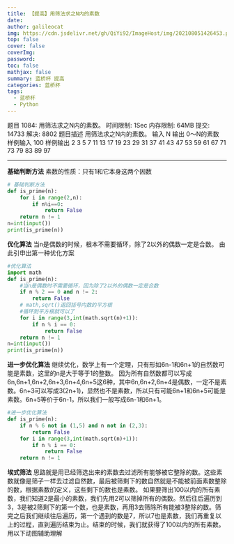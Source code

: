 ```yaml
---
title: 【提高】用筛法求之N内的素数
date: 
author: galileocat
img: https://cdn.jsdelivr.net/gh/QiYi92/ImageHost/img/202108051426453.png
top: false
cover: false
coverImg: 
password: 
toc: false
mathjax: false
summary: 蓝桥杯 提高
categories: 蓝桥杯
tags:
  - 蓝桥杯
  - Python
---
```


题目 1084: 用筛法求之N内的素数。
时间限制: 1Sec 内存限制: 64MB 提交: 14733 解决: 8802
题目描述
用筛法求之N内的素数。
输入
N
输出
0～N的素数
样例输入
100
样例输出
2
3
5
7
11
13
17
19
23
29
31
37
41
43
47
53
59
61
67
71
73
79
83
89
97

---

**基础判断方法**
素数的性质：只有1和它本身这两个因数
```python
# 基础判断方法
def is_prime(n):
    for i in range(2,n):
        if n%i==0:
            return False
    return n != 1
n=int(input())
print(is_prime(n))

```

**优化算法**
当n是偶数的时候，根本不需要循环，除了2以外的偶数一定是合数。
由此引申出第一种优化方案
```python
#优化算法
import math
def is_prime(n):
    #当n是偶数时不需要循环，因为除了2以外的偶数一定是合数
    if n % 2 == 0 and n != 2:
        return False
    # math,sqrt()返回括号内数的平方根
    #循环到平方根就可以了
    for i in range(3,int(math.sqrt(n)+1)):
        if n % i == 0:
            return False
    return n != 1
n=int(input())
print(is_prime(n))
```
**进一步优化算法**
继续优化，数学上有一个定理，只有形如6n-1和6n+1的自然数可能是素数，这里的n是大于等于1的整数。
因为所有自然数都可以写成6n,6n+1,6n+2,6n+3,6n+4,6n+5这6种，其中6n,6n+2,6n+4是偶数，一定不是素数。6n+3可以写成3(2n+1)，显然也不是素数，所以只有可能6n+1和6n+5可能是素数。6n+5等价于6n-1，所以我们一般写成6n-1和6n+1。
```python
#进一步优化算法
def is_prime(n):
    if n % 6 not in (1,5) and n not in (2,3):
        return False
    for i in range(3,int(math.sqrt(n)+1)):
        if n % i == 0:
            return False
    return n != 1
```
**埃式筛法**
思路就是用已经筛选出来的素数去过滤所有能够被它整除的数。这些素数就像是筛子一样去过滤自然数，最后被筛剩下的数自然就是不能被前面素数整除的数，根据素数的定义，这些剩下的数也是素数。
如果要筛出100以内的所有素数，我们知道2是最小的素数，我们先用2可以筛掉所有的偶数。然后往后遍历到3，3是被2筛剩下的第一个数，也是素数，再用3去筛除所有能被3整除的数。筛完之后我们继续往后遍历，第一个遇到的数是7，所以7也是素数，我们再重复以上的过程，直到遍历结束为止。结束的时候，我们就获得了100以内的所有素数。
用以下动图辅助理解
